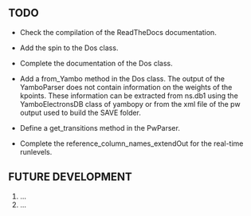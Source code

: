 
TODO
----

- Check the compilation of the ReadTheDocs documentation.

- Add the spin to the Dos class.

- Complete the documentation of the Dos class.

- Add a from_Yambo method in the Dos class. The output of the YamboParser does not contain
  information on the weights of the kpoints. These information can be extracted from ns.db1
  using the YamboElectronsDB class of yambopy or from the xml file of the pw output used to
  build the SAVE folder.

- Define a get_transitions method in the PwParser.

- Complete the reference_column_names_extendOut for the real-time runlevels.

FUTURE DEVELOPMENT
------------------

  1. ...
  2. ...
